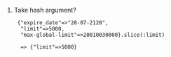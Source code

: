 1. Take hash argument?
        
        {"expire_date"=>"28-07-2120",
         "limit"=>5000,
         "max-global-limit"=>20010030000}.slice(:limit)
         
         => {"limit"=>5000}
